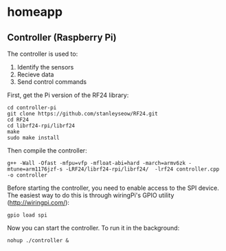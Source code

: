 homeapp
=======

## Controller (Raspberry Pi)

The controller is used to:
1. Identify the sensors
2. Recieve data
3. Send control commands

First, get the Pi version of the RF24 library:

    cd controller-pi
    git clone https://github.com/stanleyseow/RF24.git
    cd RF24
    cd librf24-rpi/librf24
    make
    sudo make install

Then compile the controller:

    g++ -Wall -Ofast -mfpu=vfp -mfloat-abi=hard -march=armv6zk -mtune=arm1176jzf-s -LRF24/librf24-rpi/librf24/  -lrf24 controller.cpp -o controller

Before starting the controller, you need to enable access to the SPI device.  The easiest way to do this is through wiringPi's GPIO utility (http://wiringpi.com/):

    gpio load spi

Now you can start the controller. To run it in the background:

    nohup ./controller &

